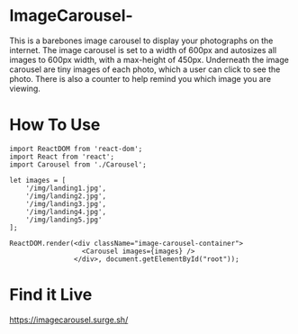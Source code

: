 # ImageCarousel-

This is a barebones image carousel to display your photographs on the internet. The image carousel is set to a width of 600px and autosizes all images to 600px width, with a max-height of 450px. Underneath the image carousel are tiny images of each photo, which a user can click to see the photo. There is also a counter to help remind you which image you are viewing. 

# How To Use
``` 
import ReactDOM from 'react-dom';
import React from 'react';
import Carousel from './Carousel';

let images = [
	'/img/landing1.jpg',
	'/img/landing2.jpg',
	'/img/landing3.jpg',
	'/img/landing4.jpg',
	'/img/landing5.jpg'
];

ReactDOM.render(<div className="image-carousel-container">
                  <Carousel images={images} />
                </div>, document.getElementById("root"));

```
# Find it Live
https://imagecarousel.surge.sh/
